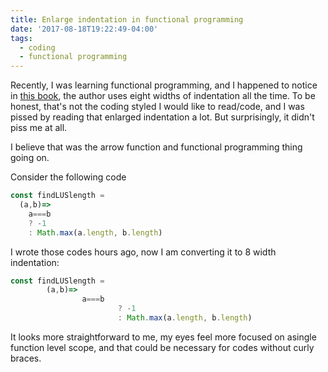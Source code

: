 ```yaml
---
title: Enlarge indentation in functional programming
date: '2017-08-18T19:22:49-04:00'
tags:
  - coding
  - functional programming
---
```


Recently, I was learning functional programming, and I happened to notice in [this book](https://github.com/getify/Functional-Light-JS/blob/7ad68a545f2800611d11d10d5a8337e4561c867e/ch3.md), the author uses eight widths of indentation all the time. To be honest, that's not the coding styled I would like to read/code, and I was pissed by reading that enlarged indentation a lot. But surprisingly, it didn't piss me at all.

I believe that was the arrow function and functional programming thing going on.

Consider the following code

```js
const findLUSlength =
  (a,b)=>
    a===b
    ? -1
    : Math.max(a.length, b.length)​
```

I wrote those codes hours ago, now I am converting it to 8 width indentation:

```js
const findLUSlength =
        (a,b)=>
                a===b
                        ? -1
                        : Math.max(a.length, b.length)​
```

It looks more straightforward to me, my eyes feel more focused on a ​single function level scope, and that could be necessary for codes without curly braces.
